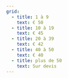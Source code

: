 ```yaml
---
grid:
  - title: 1 à 9
    text: € 50
  - title: 10 à 19
    text: € 45
  - title: 20 à 39
    text: € 42
  - title: 40 à 50
    text: € 40
  - title: plus de 50
    text: Sur devis
---
```


